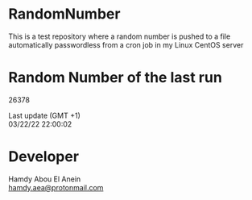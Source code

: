 # RandomNumber    
This is a test repository where a random number is pushed to a file automatically passwordless from a cron job in my Linux CentOS server    
# Random Number of the last run   
26378
      
Last update (GMT +1)    
03/22/22 22:00:02
# Developer    
Hamdy Abou El Anein   
hamdy.aea@protonmail.com
